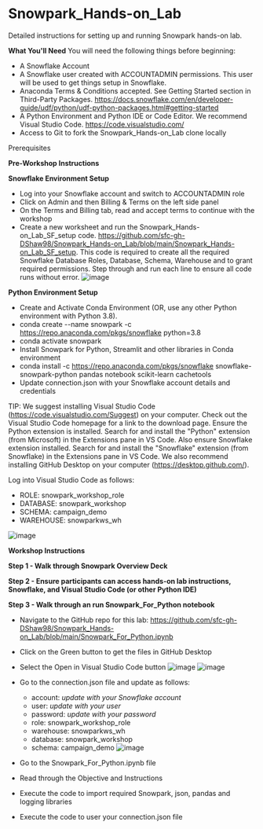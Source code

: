 # Snowpark_Hands-on_Lab
Detailed instructions for setting up and running Snowpark hands-on lab.

****What You'll Need****
You will need the following things before beginning:

- A Snowflake Account
- A Snowflake user created with ACCOUNTADMIN permissions. This user will be used to get things setup in Snowflake.
- Anaconda Terms & Conditions accepted. See Getting Started section in Third-Party Packages. https://docs.snowflake.com/en/developer-guide/udf/python/udf-python-packages.html#getting-started
- A Python Environment and Python IDE or Code Editor. We recommend Visual Studio Code. https://code.visualstudio.com/
- Access to Git to fork the Snowpark_Hands-on_Lab clone locally

Prerequisites




**Pre-Workshop Instructions**

**Snowflake Environment Setup**

- Log into your Snowflake account and switch to ACCOUNTADMIN role
- Click on Admin and then Billing & Terms on the left side panel
- On the Terms and Billing tab, read and accept terms to continue with the workshop
- Create a new worksheet and run the Snowpark_Hands-on_Lab_SF_setup code. https://github.com/sfc-gh-DShaw98/Snowpark_Hands-on_Lab/blob/main/Snowpark_Hands-on_Lab_SF_setup. This code is required to create all the required Snowflake Database Roles, Database, Schema, Warehouse and to grant required permissions. Step through and run each line to ensure all code runs without error.
![image](https://user-images.githubusercontent.com/120119246/226479301-26ed74a1-6d12-4e82-afef-081622a0fc50.png)


**Python Environment Setup**

- Create and Activate Conda Environment (OR, use any other Python environment with Python 3.8). 
- conda create --name snowpark -c https://repo.anaconda.com/pkgs/snowflake python=3.8
- conda activate snowpark
- Install Snowpark for Python, Streamlit and other libraries in Conda environment
- conda install -c https://repo.anaconda.com/pkgs/snowflake snowflake-snowpark-python pandas notebook scikit-learn cachetools
- Update connection.json with your Snowflake account details and credentials

TIP: We suggest installing Visual Studio Code (https://code.visualstudio.com/Suggest) on your computer. Check out the Visual Studio Code homepage for a link to the download page. Ensure the Python extension is installed. Search for and install the "Python" extension (from Microsoft) in the Extensions pane in VS Code. Also ensure Snowflake extension installed. Search for and install the "Snowflake" extension (from Snowflake) in the Extensions pane in VS Code. We also recommend installing GitHub Desktop on your computer (https://desktop.github.com/). 

Log into Visual Studio Code as follows:
 - ROLE: snowpark_workshop_role
 - DATABASE: snowpark_workshop
 - SCHEMA: campaign_demo
 - WAREHOUSE: snowparkws_wh
 
 ![image](https://user-images.githubusercontent.com/120119246/226482767-21dccaba-158e-4523-add8-42a9092a2eab.png)




**Workshop Instructions**

**Step 1 - Walk through Snowpark Overview Deck**

**Step 2 - Ensure participants can access hands-on lab instructions, Snowflake, and Visual Studio Code (or other Python IDE)** 

**Step 3 - Walk through an run Snowpark_For_Python notebook**
- Navigate to the GitHub repo for this lab: https://github.com/sfc-gh-DShaw98/Snowpark_Hands-on_Lab/blob/main/Snowpark_For_Python.ipynb
- Click on the Green button to get the files in GitHub Desktop
- Select the Open in Visual Studio Code button
![image](https://user-images.githubusercontent.com/120119246/227010729-5e46c1d4-5ccd-47d1-936b-fa36e6e868ac.png)
![image](https://user-images.githubusercontent.com/120119246/227010286-4db464d3-03f7-460c-942a-1b8d3498a813.png)

- Go to the connection.json file and update as follows:
  - account: _update with your Snowflake account_
  - user: _update with your user_
  - password: _update with your password_
  - role: snowpark_workshop_role
  - warehouse: snowparkws_wh
  - database: snowpark_workshop
  - schema: campaign_demo
![image](https://user-images.githubusercontent.com/120119246/227032958-a69b85a5-8546-4446-8103-02763436c7b8.png)

- Go to the Snowpark_For_Python.ipynb file
- Read through the Objective and Instructions
- Execute the code to import required Snowpark, json, pandas and logging libraries
- Execute the code to user your connection.json file 


